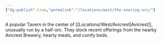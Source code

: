 ```yaml
---
{"dg-publish":true,"permalink":"/locations/west/the-snoring-orc/"}
---
```


A popular Tavern in the center of [[Locations/West/Avicrest\|Avicrest]], unusually run by a half-orc. They stock recent offerings from the nearby Avicrest Brewery, hearty meals, and comfy beds.